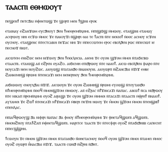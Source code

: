 # ⲧⲁⲁⲥⲡⲓ ⲉⲑⲙⲱⲟⲩⲧ

ⲡⲉϣⲉⲛϯ ⲡⲉⲧⲥϧⲁⲓ ⲙ̇ⲫⲏⲉⲧⲱϣ ϫⲉ ϣⲟⲣⲡ ⲙⲉⲛ ϯϣⲓⲛⲓ ⲉⲣⲟⲕ

ⲉⲧⲁⲓⲛⲁⲩ ⲉϩⲁⲛϫⲱⲙ ⲉⲩⲥϧⲏⲟⲩⲧ ϧⲉⲛ ϯⲙⲉⲑⲣⲉⲙⲛ̄ⲭⲏⲙⲓ. ⲙ̇ⲡⲓϣⲱ̄ϣ ⲙ̇ⲙⲱⲟⲩ. ⲉⲧⲁⲓϣⲓⲛⲓ ⲉⲧⲁⲙⲁⲩ ⲁⲥⲉⲣⲱⲟⲩ ⲛⲏⲓ ⲉⲥϫⲱ ⲙ̇ⲙⲟⲥ ϫⲉ ⲡⲁⲕⲟⲩϫⲓ ⲛ̇ϣⲏⲣⲓ ⲑⲁⲓ ⲧⲉ ϯⲁⲥⲡⲓ ⲛ̇ⲧⲉ ⲛⲉⲕⲓⲟϯ ⲛ̇ⲑⲟⲥ ⲁⲥⲙⲟⲩ ⲓⲥϫⲉⲛ ⲟⲩⲥⲏⲟⲩ. ⲉⲧⲁⲓϣⲉⲛⲥ ⲛ̇ⲧⲉⲥⲧⲥⲁⲃⲟⲓ ⲡⲉϫⲁⲥ ⲛⲏⲓ  ϫⲉ ⲙ̇ⲡⲉⲥⲥⲱⲧⲉⲙ ⲉⲣⲟⲥ ⲉⲃⲟⲗϧⲉⲛ ⲣⲱⲥ ⲙ̇ⲡⲉⲥⲓⲱⲧ ⲓⲉ ⲡⲉⲥⲛⲟϫ ⲛ̇ⲓⲱⲧ.

ⲁⲓⲥⲱⲧⲉⲙ ⲉⲛⲓϩⲱⲥ ⲛⲉⲙ ⲛⲓϫⲱⲟⲩ ϧⲉⲛ ϯⲉⲕⲕⲗⲏⲥⲓⲁ. ⲁⲓⲉⲙⲓ ϫⲉ ⲟⲩⲟⲛ ϣϫⲟⲙ ⲙ̇ⲙⲟⲓ ⲛ̇ⲧⲁϭⲓⲥⲃⲱ ⲉⲧⲁⲁⲥⲡⲓ. ⲉⲧⲁⲓⲱϣ ⲁⲓⲓ̇ ⲉϩⲣⲉⲛ ⲟⲩⲁϩⲟ. ⲁⲓϭⲓⲥⲙⲏ ⲉⲡⲓϧⲣⲱⲟⲩ ⲛ̇ⲧⲉ ⲛⲁⲓⲟϯ. ⲁⲓⲥⲱ ⲉⲃⲟⲗϧⲉⲛ ⲫⲓⲁⲣⲟ ⲛ̇ⲧⲉ ⲛⲟⲩⲥⲁϫⲓ ⲛⲉⲙ ⲛⲟⲩϩⲱⲥ. ⲁⲓⲟⲩⲱϣ ⲛ̇ⲧⲁⲧⲁⲛϧⲟ ⲛ̇ⲛⲁⲛⲟⲩⲛⲓ. ⲁⲓⲟⲩⲱⲣⲡ ⲛ̇ϩⲁⲛⲥϧⲁⲓ ⲛ̇ϫⲓϫ ⲉⲑⲃⲉ ϩⲁⲛⲕⲉⲙⲏϣ ⲛ̇ⲣⲱⲙⲓ ⲛ̇ⲧⲉⲛⲥⲁϫⲓ ⲛⲉⲙ ⲛⲉⲛⲉⲣⲏⲟⲩ ϧⲉⲛ ϯⲙⲉⲑⲣⲉⲙⲛ̄ⲭⲏⲙⲓ.

ⲁⲓϭⲓⲱⲱⲟⲩ ⲉⲛⲟⲩⲭϧⲁⲓ ⲛ̇ϫⲓϫ. ⲁⲓⲥⲱⲟⲩⲛ ϫⲉ ⲟⲩⲟⲛ ϩⲁⲛⲙⲏϣ ⲛ̇ⲣⲱⲙⲓ ⲉⲩⲟⲱϣ ⲛ̇ⲧⲟⲩⲧⲁⲛϧⲟ ⲛ̇ϯⲙⲉⲑⲣⲉⲙⲛ̄ⲭⲏⲙⲓ ⲛ̇ⲑⲟϥ ⲙ̇ⲙⲟⲛϣϫⲟⲙ ⲙ̇ⲙⲱⲟⲩ. ⲁⲓⲓ̇ ⲉϩⲣⲁⲥ ⲛ̇ϯϫⲓⲛⲥⲁϫⲓ ⲛ̇ⲁⲡⲁⲥ. ⲁⲓⲕⲱϯ ⲛ̇ⲥⲁ ⲛⲓϧⲣⲱⲟⲩ ⲛ̇ⲧⲉ ⲛⲓⲕⲁⲡ ⲛ̇ⲣⲉⲙⲛ̇ⲭⲏⲙⲓ ⲟⲩⲟϩ ⲁⲓⲣⲁϣⲓ ϫⲉ ⲟⲩⲟⲛ ϣ̣̇ϫⲟⲙ ⲙ̇ⲙⲙⲟⲓ ⲛ̇ⲧⲁⲥⲁϫⲓ ⲛ̇ⲧⲁⲁⲥⲡⲓ ⲙ̇ⲫⲣⲏϯ ⲛ̇ⲛⲁⲓⲟϯ. ⲁⲩⲧⲁⲙⲟⲓ ϫⲉ ϩⲱϯ ⲛ̇ⲧⲉⲛⲥⲁϫⲓ ⲛϯϫⲓⲛⲥⲁϫⲓ ⲙ̇ⲃⲉⲣⲓ ⲡⲉϫⲏⲓ ⲛⲱⲟⲩ ϫⲉ ⲙ̇̀ⲙⲟⲛ ϣ̇ϫⲟⲙ ⲙ̇ⲙⲟⲛ ⲛ̇ⲧⲉⲛϣⲓⲃϯ ⲉⲡⲉⲛⲗⲁⲥ.

ⲙ̇ⲡⲁⲓϥⲓⲣⲱⲟⲩϣ ϧⲁ ⲛⲓⲫⲓⲣⲓ ⲛ̇ⲁⲡⲁⲥ ϧⲁ ⲫⲙⲟⲩ ⲛ́ϯⲙⲉⲑⲣⲉⲙⲛ́ⲭⲏⲙⲓ ϫⲉ ⲫⲏⲉⲧⲁϥϣⲱⲡⲓ ⲁϥϣⲱⲡⲓ.  ⲙ̇ⲙⲟⲛϩⲏⲟⲩ ⲛ̇ⲧⲁϯϩⲁⲡ ⲙ̇ⲫⲏⲉⲧⲁϥϣⲱⲡⲓ. ⲙⲁⲣⲓⲧⲥⲉ ⲧⲁⲁⲥⲡⲓ ϫⲉ ⲛ̇ⲧⲉⲥⲫⲓⲣⲓ ⲟⲩⲟϩ ⲛ̇ⲧⲁϭⲓϧⲏⲓⲃⲓ ⲥⲁⲡⲉⲥⲏⲧ ⲙ̇ⲡⲉⲥϣ̇ϣⲏⲛ.

ϯⲥⲱⲟⲩⲛ ϫⲉ ⲙ̇ⲙⲟⲛ ϣ̇ϫⲟⲙ ⲙ̇ⲙⲟⲓ ⲛ̇ⲧⲁⲧⲁⲛϧⲟ ⲛ́ⲑⲏⲉⲧⲁⲥⲙⲟⲩ ⲛ̇ⲑⲟϥ ⲟⲩⲟⲛ ϣ̇ϫⲟⲙ ⲙ̇ⲙⲟⲓ ⲛ̇ⲧⲁⲙⲉⲓ ⲙ̇ⲙⲟⲥ ⲟⲩⲟϩ ⲟⲩⲱⲣⲡ ⲛ́́ⲛⲁⲥϧⲁⲓ ⲛ̇ϫⲓϫ.  ⲧⲁⲁⲥⲡⲓ ⲥⲱⲛϧ ⲛ̇ϩⲣⲏⲓ ⲛ̇ϧⲏⲧ.
